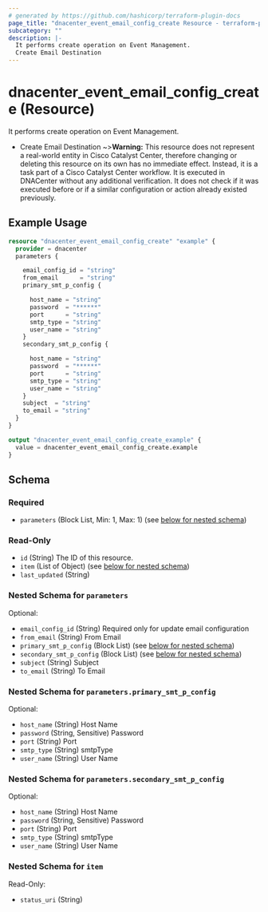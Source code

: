 ```yaml
---
# generated by https://github.com/hashicorp/terraform-plugin-docs
page_title: "dnacenter_event_email_config_create Resource - terraform-provider-dnacenter"
subcategory: ""
description: |-
  It performs create operation on Event Management.
  Create Email Destination
---
```


# dnacenter_event_email_config_create (Resource)

It performs create operation on Event Management.

- Create Email Destination
~>**Warning:**
This resource does not represent a real-world entity in Cisco Catalyst Center, therefore changing or deleting this resource on its own has no immediate effect.
Instead, it is a task part of a Cisco Catalyst Center workflow. It is executed in DNACenter without any additional verification. It does not check if it was executed before or if a similar configuration or action already existed previously.

## Example Usage

```terraform
resource "dnacenter_event_email_config_create" "example" {
  provider = dnacenter
  parameters {

    email_config_id = "string"
    from_email      = "string"
    primary_smt_p_config {

      host_name = "string"
      password  = "******"
      port      = "string"
      smtp_type = "string"
      user_name = "string"
    }
    secondary_smt_p_config {

      host_name = "string"
      password  = "******"
      port      = "string"
      smtp_type = "string"
      user_name = "string"
    }
    subject  = "string"
    to_email = "string"
  }
}

output "dnacenter_event_email_config_create_example" {
  value = dnacenter_event_email_config_create.example
}
```

<!-- schema generated by tfplugindocs -->
## Schema

### Required

- `parameters` (Block List, Min: 1, Max: 1) (see [below for nested schema](#nestedblock--parameters))

### Read-Only

- `id` (String) The ID of this resource.
- `item` (List of Object) (see [below for nested schema](#nestedatt--item))
- `last_updated` (String)

<a id="nestedblock--parameters"></a>
### Nested Schema for `parameters`

Optional:

- `email_config_id` (String) Required only for update email configuration
- `from_email` (String) From Email
- `primary_smt_p_config` (Block List) (see [below for nested schema](#nestedblock--parameters--primary_smt_p_config))
- `secondary_smt_p_config` (Block List) (see [below for nested schema](#nestedblock--parameters--secondary_smt_p_config))
- `subject` (String) Subject
- `to_email` (String) To Email

<a id="nestedblock--parameters--primary_smt_p_config"></a>
### Nested Schema for `parameters.primary_smt_p_config`

Optional:

- `host_name` (String) Host Name
- `password` (String, Sensitive) Password
- `port` (String) Port
- `smtp_type` (String) smtpType
- `user_name` (String) User Name


<a id="nestedblock--parameters--secondary_smt_p_config"></a>
### Nested Schema for `parameters.secondary_smt_p_config`

Optional:

- `host_name` (String) Host Name
- `password` (String, Sensitive) Password
- `port` (String) Port
- `smtp_type` (String) smtpType
- `user_name` (String) User Name



<a id="nestedatt--item"></a>
### Nested Schema for `item`

Read-Only:

- `status_uri` (String)
